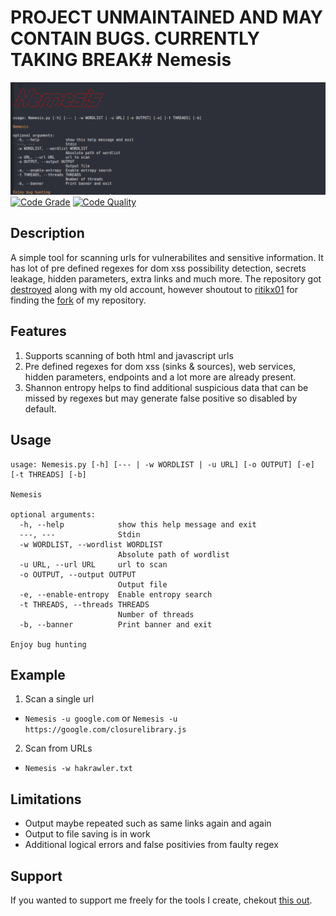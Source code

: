 # PROJECT UNMAINTAINED AND MAY CONTAIN BUGS. CURRENTLY TAKING BREAK# Nemesis
![Nemesis](pics/Nemesis.png)
[![Code Grade](https://www.code-inspector.com/project/15087/status/svg)](https://frontend.code-inspector.com/public/project/15087/Nemesis/dashboard)
[![Code Quality](https://www.code-inspector.com/project/15087/score/svg)](https://frontend.code-inspector.com/public/project/15087/Nemesis/dashboard)

## Description
A simple tool for scanning urls for vulnerabilites and sensitive information. It has lot of pre defined regexes for dom xss possibility detection, secrets leakage, hidden parameters, extra links and much more. The repository got [destroyed](https://github.com/neomachiney/neomachiney/blob/master/NUKED.md) along with my old account, however shoutout to [ritikx01](https://github.com/ritikx01) for finding the [fork](https://github.com/ducducuc111/Nemesis) of my repository.

## Features
1. Supports scanning of both html and javascript urls
2. Pre defined regexes for dom xss (sinks & sources), web services, hidden parameters, endpoints and a lot more are already present. 
3. Shannon entropy helps to find additional suspicious data that can be missed by regexes but may generate false positive so disabled by default.

## Usage
```
usage: Nemesis.py [-h] [--- | -w WORDLIST | -u URL] [-o OUTPUT] [-e] [-t THREADS] [-b]

Nemesis

optional arguments:
  -h, --help            show this help message and exit
  ---, ---              Stdin
  -w WORDLIST, --wordlist WORDLIST
                        Absolute path of wordlist
  -u URL, --url URL     url to scan
  -o OUTPUT, --output OUTPUT
                        Output file
  -e, --enable-entropy  Enable entropy search
  -t THREADS, --threads THREADS
                        Number of threads
  -b, --banner          Print banner and exit

Enjoy bug hunting
```

## Example
1. Scan a single url
 - ```Nemesis -u google.com``` or ```Nemesis -u https://google.com/closurelibrary.js```
2. Scan from URLs
 - ```Nemesis -w hakrawler.txt```

## Limitations
* Output maybe repeated such as same links again and again
* Output to file saving is in work
* Additional logical errors and false positivies from faulty regex

## Support
If you wanted to support me freely for the tools I create, chekout [this out](https://github.com/neomachiney/neomachiney/blob/master/SUPPORT.md).

